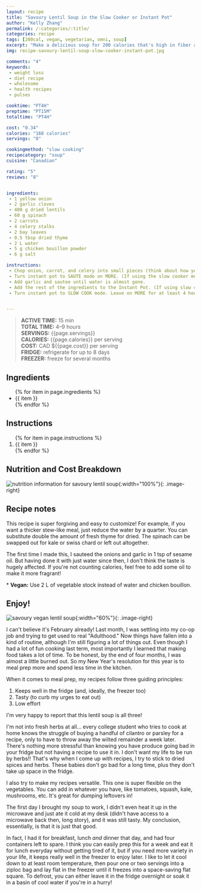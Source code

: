```yaml
---
layout: recipe
title: "Savoury Lentil Soup in the Slow Cooker or Instant Pot"
author: "Kelly Zhang"
permalink: /:categories/:title/
categories: recipe
tags: [200cal, vegan, vegetarian, omni, soup]
excerpt: "Make a delicious soup for 200 calories that's high in fiber and protein. It's perfect for meal prep, and freezes well. Vegan and omni options!"
img: recipe-savoury-lentil-soup-slow-cooker-instant-pot.jpg

comments: "4"
keywords:
 - weight loss
 - diet recipe
 - wholesome
 - health recipes
 - pulses

cooktime: "PT4H"
preptime: "PT15M"
totaltime: "PT4H"

cost: "0.34"
calories: "168 calories"
servings: "8"

cookingmethod: "slow cooking"
recipecategory: "soup"
cuisine: "Canadian"

rating: "5"
reviews: "8"


ingredients:
 - 1 yellow onion
 - 2 garlic cloves
 - 400 g dried lentils
 - 60 g spinach
 - 2 carrots
 - 4 celery stalks
 - 2 bay leaves
 - 0.5 tbsp dried thyme
 - 2 L water
 - 5 g chicken bouillon powder
 - 6 g salt

instructions:
 - Chop onion, carrot, and celery into small pieces (think about how you like your soups—you want the chunks small enough to eat in one bite comfortably). Roughly chop spinach. Mince garlic.
 - Turn instant pot to SAUTE mode on MORE. (If using the slow cooker method, heat a skillet on medium heat. Add 2 tbsp of water. Add onion and saute until most of the water is dried up.
 - Add garlic and sautee until water is almost gone.
 - Add the rest of the ingredients to the Instant Pot. (If using slow cooker, add all ingredients including garlic and onion to the slow cooker.) Stir a few times.
 - Turn instant pot to SLOW COOK mode. Leave on MORE for at least 4 hours, NORMAL for 7 hours, or LOW for 9 hours. (For slow cooker, leave on HIGH for 4 hours or LOW for 8 hours.)


---
```


> **ACTIVE TIME:** 15 min  
> **TOTAL TIME:** 4–9 hours  
> **SERVINGS:** {{page.servings}}  
> **CALORIES:** {{page.calories}} per serving  
> **COST:** CAD ${{page.cost}} per serving  
> **FRIDGE:** refrigerate for up to 8 days  
> **FREEZER:** freeze for several months

## Ingredients

<ul>
  {% for item in page.ingredients %}
    <li>{{ item }}</li>
  {% endfor %}
</ul>

## Instructions

<ol>
  {% for item in page.instructions %}
    <li>{{ item }}</li>
  {% endfor %}
</ol>


## Nutrition and Cost Breakdown

![nutrition information for savoury lentil soup](/food/images/recipe-savoury-lentil-soup-slow-cooker-instant-pot-nutrition.jpg){:width="100%"}{: .image-right}



## Recipe notes

This recipe is super forgiving and easy to customize! For example, if you want a thicker stew-like meal, just reduce the water by a quarter. You can substitute double the amount of fresh thyme for dried. The spinach can be swapped out for kale or swiss chard or left out altogether.

The first time I made this, I sauteed the onions and garlic in 1 tsp of sesame oil. But having done it with just water since then, I don't think the taste is hugely affected. If you're not counting calories, feel free to add some oil to make it more fragrant!

\* **Vegan:** Use 2 L of vegetable stock instead of water and chicken bouillon.

## Enjoy!

![savoury vegan lentil soup](/food/images/recipe-savoury-lentil-soup-slow-cooker-instant-pot-1.jpg){:width="60%"}{: .image-right}

I can't believe it's February already! Last month, I was settling into my co-op job and trying to get used to real "Adulthood."  Now things have fallen into a kind of routine, although I'm still figuring a lot of things out. Even though I had a lot of fun cooking last term, most importantly I learned that making food takes a lot of time. To be honest, by the end of four months, I was almost a little burned out. So my New Year's resolution for this year is to meal prep more and spend less time in the kitchen.

When it comes to meal prep, my recipes follow three guiding principles:

1. Keeps well in the fridge (and, ideally, the freezer too)
1. Tasty (to curb my urges to eat out)
1. Low effort

I'm very happy to report that this lentil soup is all three!

I'm not into fresh herbs at all... every college student who tries to cook at home knows the struggle of buying a handful of cilantro or parsley for a recipe, only to have to throw away the wilted remainder a week later. There's nothing more stressful than knowing you have produce going bad in your fridge but not having a recipe to use it in. I don't want my life to be run by herbs!! That's why when I come up with recipes, I try to stick to dried spices and herbs. These babies don't go bad for a long time, plus they don't take up space in the fridge.

I also try to make my recipes versatile. This one is super flexible on the vegetables. You can add in whatever you have, like tomatoes, squash, kale, mushrooms, etc. It's great for dumping leftovers in!

The first day I brought my soup to work, I didn't even heat it up in the microwave and just ate it cold at my desk (didn't have access to a microwave back then, long story), and it was still tasty. My conclusion, essentially, is that it is just that good.

In fact, I had it for breakfast, lunch *and* dinner that day, and had four containers left to spare. I think you can easily prep this for a week and eat it for lunch everyday without getting tired of it, but if you need more variety in your life, it keeps really well in the freezer to enjoy later. I like to let it cool down to at least room temperature, then pour one or two servings into a ziploc bag and lay flat in the freezer until it freezes into a space-saving flat square. To defrost, you can either leave it in the fridge overnight or soak it in a basin of cool water if you're in a hurry!
